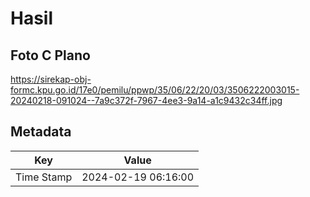 # Hasil

## Foto C Plano

https://sirekap-obj-formc.kpu.go.id/17e0/pemilu/ppwp/35/06/22/20/03/3506222003015-20240218-091024--7a9c372f-7967-4ee3-9a14-a1c9432c34ff.jpg


## Metadata

| Key        | Value               |
| ---------- | ------------------- |
| Time Stamp | 2024-02-19 06:16:00 |




